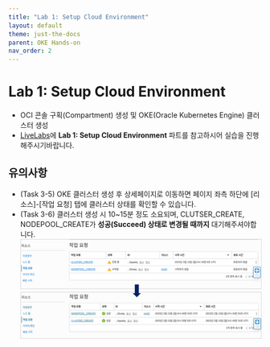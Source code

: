 ```yaml
---
title: "Lab 1: Setup Cloud Environment"
layout: default
theme: just-the-docs
parent: OKE Hands-on
nav_order: 2
---
```



# Lab 1: Setup Cloud Environment
- OCI 콘솔 구획(Compartment) 생성 및 OKE(Oracle Kubernetes Engine) 클러스터 생성
- [LiveLabs](https://apexapps.oracle.com/pls/apex/r/dbpm/livelabs/run-workshop?p210_wid=3206&p210_wec=&session=4354810289205)에 **Lab 1: Setup Cloud Environment** 파트를 참고하시어 실습을 진행해주시기바랍니다.

## 유의사항
- (Task 3-5) OKE 클러스터 생성 후 상세페이지로 이동하면 페이지 좌측 하단에 [리소스]-[작업 요청] 탭에 클러스터 상태를 확인할 수 있습니다.
- (Task 3-6) 클러스터 생성 시 10~15분 정도 소요되며, CLUTSER_CREATE, NODEPOOL_CREATE가 **성공(Succeed) 상태로 변경될 때까지** 대기해주셔야합니다.
![](2023-06-05-16-17-14.png)